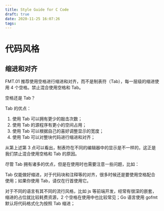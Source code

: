 ```yaml
---
title: Style Guide for C Code
draft: true
date: 2020-11-25 16:07:26
tags:
---
```


# 代码风格

## 缩进和对齐

FMT.01 推荐使用空格进行缩进和对齐，而不是制表符（Tab），每一层级的缩进使用 4 个空格。禁止混合使用空格和 Tab。

空格还是 Tab？

Tab 的优点：

1. 使用 Tab 可以拥有更少的敲击次数；
2. 使用 Tab 的源程序有更小的空间占用；
3. 使用 Tab 可以根据自己的喜好调整显示的宽度；
4. 使用 Tab 可以对整块代码进行缩进和对齐；

从第上述第 3 点可以看出，制表符在不同的编辑器中的显示是不一样的，这正是我们禁止混合使用空格和 Tab 的原因。

尽管 Tab 拥有诸多的优点，但是在使用时也需要注意一些问题，比如：

Tab 仅能做好缩进，对于代码块和注释等的对齐，很多时候还是要使用空格配合使用；如果你使用 Tab，请仅在行首使用它。 

对于不同的语言有其不同的流行风格，比如 js 等前端开发，经常有很深的嵌套，缩进的占位就比较耗费资源，2 个空格在使用中也比较常见；Go 语言使用 gofmt 默认将代码格式化为按照 Tab 缩进；
